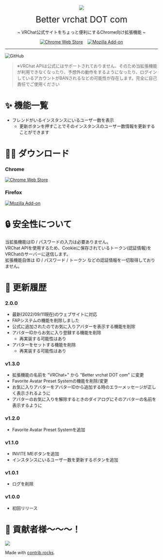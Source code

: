 <br>
<p align="center">
  <img src="better_vrc_dot_com/icon_128.png">
</p>
<p align="center" style="font-size:28px; margin: 2px;">Better vrchat DOT com</p>  
<p align="center">~ VRChat公式サイトをちょっと便利にするChrome向け拡張機能 ~</p>
<p align="center">
<a href="https://chrome.google.com/webstore/detail/better-vrchat-dot-com/joaffhoebddkohkafembmdkfmmcgmepj?hl=ja"><img alt="Chrome Web Store" src="https://img.shields.io/chrome-web-store/v/joaffhoebddkohkafembmdkfmmcgmepj?color=%2382c91e&style=for-the-badge"></a>
<a href="https://addons.mozilla.org/ja/firefox/addon/better-vrchat-dot-com/"><img style="margin-left:12px" alt="Mozilla Add-on" src="https://img.shields.io/amo/v/better-vrchat-dot-com?color=%23fd7e14&style=for-the-badge"></a>
</p>

* * *
![GitHub](https://img.shields.io/github/license/riku1227/Better-vrchat-DOT-com?style=flat-square)
> ※VRChat APIは公式にはサポートされておりません、そのため当拡張機能が利用できなくなったり、予想外の動作をするようになったり、ログインしているアカウントがBANされるなどの可能性が存在します。完全に自己責任でご使用ください  

# ✨ 機能一覧
* フレンドがいるインスタンスにいるユーザー数を表示
  * 更新ボタンを押すことでそのインスタンスのユーザー数情報を更新することができます

# 🧑‍💻 ダウンロード
### Chrome  
<a href="https://chrome.google.com/webstore/detail/better-vrchat-dot-com/joaffhoebddkohkafembmdkfmmcgmepj?hl=ja"><img alt="Chrome Web Store" src="https://img.shields.io/chrome-web-store/v/joaffhoebddkohkafembmdkfmmcgmepj?color=%2382c91e&style=for-the-badge"></a>  
### Firefox  
<a href="https://addons.mozilla.org/ja/firefox/addon/better-vrchat-dot-com/"><img alt="Mozilla Add-on" src="https://img.shields.io/amo/v/better-vrchat-dot-com?color=%23fd7e14&style=for-the-badge"></a>

# 🔒️ 安全性について
当拡張機能はID / パスワードの入力は必要ありません。  
VRChat APIを使用するため、Cookieに保存されているトークン(認証情報)をVRChatのサーバーに送信します。  
拡張機能自体は ID / パスワード / トークン などの認証情報を一切取得しておりません。  


# 📄 更新履歴 
### 2.0.0
* 最新(2022/09/11現在)のウェブサイトに対応
* FAPシステムの機能を削除しました
* 公式に追加されたのでお気に入りアバターを表示する機能を削除
* アバターIDからお気に入り登録する機能を削除
  * 再実装する可能性はあり
* アバターをセットする機能を削除
  * 再実装する可能性はあり
### v1.3.0
* 拡張機能の名前を "VRChat+" から "Better vrchat DOT com" に変更
* Favorite Avatar Preset Systemの機能を削除/変更 
* お気に入りアバターをアバターIDから追加する時のエラーメッセージが正しく表示されるように
* アバターのお気に入りを解除するときのダイアログにそのアバターの名前を表示するように
### v1.2.0
* Favorite Avatar Preset Systemを追加
### v1.1.0
* INVITE MEボタンを追加
* インスタンスにいるユーザー数を更新するボタンを追加 
### v1.0.1
* ログを削除
### v1.0.0
* 初回リリース

# 👥 貢献者様～～～！  
<a href="https://github.com/riku1227/Better-vrchat-DOT-com/graphs/contributors">
  <img src="https://contrib.rocks/image?repo=riku1227/Better-vrchat-DOT-com" />
</a>

Made with [contrib.rocks](https://contrib.rocks).
